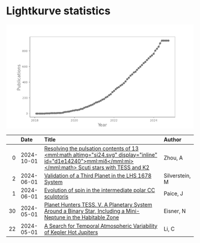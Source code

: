 
<h1>Lightkurve statistics</h1>

![publications](out/lightkurve-publications.png)  

|    | Date       | Title                                                                                                                                                                                                                          | Author         |
|---:|:-----------|:-------------------------------------------------------------------------------------------------------------------------------------------------------------------------------------------------------------------------------|:---------------|
|  0 | 2024-10-01 | [Resolving the pulsation contents of 13 <mml:math altimg="si24.svg" display="inline" id="d1e14240"><mml:mi>δ</mml:mi></mml:math> Scuti stars with TESS and K2](https://ui.adsabs.harvard.edu/abs/2024NewA..11102235Z/abstract) | Zhou, A        |
|  2 | 2024-06-01 | [Validation of a Third Planet in the LHS 1678 System](https://ui.adsabs.harvard.edu/abs/2024AJ....167..255S/abstract)                                                                                                          | Silverstein, M |
|  1 | 2024-06-01 | [Evolution of spin in the intermediate polar CC sculptoris](https://ui.adsabs.harvard.edu/abs/2024MNRAS.531L..82P/abstract)                                                                                                    | Paice, J       |
| 30 | 2024-05-01 | [Planet Hunters TESS. V. A Planetary System Around a Binary Star, Including a Mini-Neptune in the Habitable Zone](https://ui.adsabs.harvard.edu/abs/2024AJ....167..241E/abstract)                                              | Eisner, N      |
| 22 | 2024-05-01 | [A Search for Temporal Atmospheric Variability of Kepler Hot Jupiters](https://ui.adsabs.harvard.edu/abs/2024AJ....167..245L/abstract)                                                                                         | Li, C          |
    